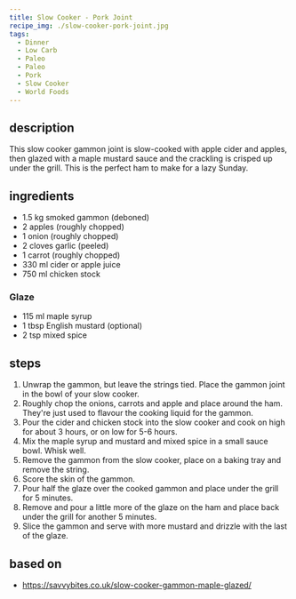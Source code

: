 ```yaml
---
title: Slow Cooker - Pork Joint
recipe_img: ./slow-cooker-pork-joint.jpg
tags:
  - Dinner
  - Low Carb
  - Paleo
  - Paleo
  - Pork
  - Slow Cooker
  - World Foods
---
```


## description

This slow cooker gammon joint is slow-cooked with apple cider and apples, then glazed with a maple mustard sauce and the crackling is crisped up under the grill. This is the perfect ham to make for a lazy Sunday.

## ingredients

- 1.5 kg smoked gammon (deboned)
- 2 apples (roughly chopped)
- 1 onion (roughly chopped)
- 2 cloves garlic (peeled)
- 1 carrot (roughly chopped)
- 330 ml cider or apple juice
- 750 ml chicken stock

### Glaze

- 115 ml maple syrup
- 1 tbsp English mustard (optional)
- 2 tsp mixed spice

## steps

1. Unwrap the gammon, but leave the strings tied. Place the gammon joint in the bowl of your slow cooker.
2. Roughly chop the onions, carrots and apple and place around the ham. They're just used to flavour the cooking liquid for the gammon.
3. Pour the cider and chicken stock into the slow cooker and cook on high for about 3 hours, or on low for 5-6 hours.
4. Mix the maple syrup and mustard and mixed spice in a small sauce bowl. Whisk well.
5. Remove the gammon from the slow cooker, place on a baking tray and remove the string.
6. Score the skin of the gammon.
7. Pour half the glaze over the cooked gammon and place under the grill for 5 minutes.
8. Remove and pour a little more of the glaze on the ham and place back under the grill for another 5 minutes.
9. Slice the gammon and serve with more mustard and drizzle with the last of the glaze.

## based on

- https://savvybites.co.uk/slow-cooker-gammon-maple-glazed/
